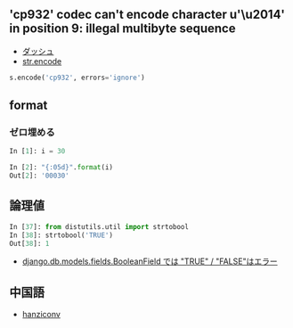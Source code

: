 ## 'cp932' codec can't encode character u'\u2014' in position 9: illegal multibyte sequence

- [ダッシュ](https://ja.wikipedia.org/wiki/%E3%83%80%E3%83%83%E3%82%B7%E3%83%A5_(%E8%A8%98%E5%8F%B7)#.E7.94.A8.E6.B3.95)
- [str.encode](http://docs.python.jp/2/library/stdtypes.html#str.encode)

~~~py
s.encode('cp932', errors='ignore')
~~~
## format


### ゼロ埋める

~~~py
In [1]: i = 30

In [2]: "{:05d}".format(i)
Out[2]: '00030'
~~~


## 論理値

~~~python
In [37]: from distutils.util import strtobool
In [38]: strtobool('TRUE')
Out[38]: 1
~~~

- [django.db.models.fields.BooleanField では "TRUE" / "FALSE"はエラー](https://github.com/hdknr/annotated-django/commit/69d84147fad6719a61502102bd7f8a69d132232d)


## 中国語

- [hanziconv](https://pypi.python.org/pypi/hanziconv/)
